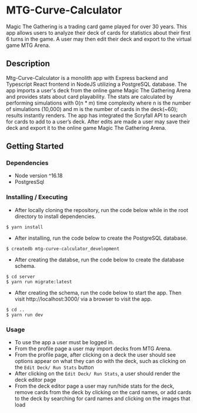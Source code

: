 # MTG-Curve-Calculator

Magic The Gathering is a trading card game played for over 30 years.
This app allows users to analyze their deck of cards for statistics about their first 6 turns in the game.
A user may then edit their deck and export to the virtual game MTG Arena.

## Description

Mtg-Curve-Calculator is a monolith app with Express backend and Typescript React frontend in NodeJS utilizing a PostgreSQL database.
The app imports a user's deck from the online game Magic The Gathering Arena and provides stats about card playability.
The stats are calculated by performing simulations with 0(n \* m) time complexity where n is the number of simulations (10,000) and m is the number of cards in the deck(~60); results instantly renders.
The app has integrated the Scryfall API to search for cards to add to a user’s deck.
After edits are made a user may save their deck and export it to the online game Magic The Gathering Arena.

## Getting Started

### Dependencies

- Node version ^16.18
- PostgresSql

### Installing / Executing

- After locally cloning the repository, run the code below while in the root directory to install dependencies.

```
$ yarn install
```

- After installing, run the code below to create the PostgreSQL database.

```
$ createdb mtg-curve-calculator_development
```

- After creating the databse, run the code below to create the database schema.

```
$ cd server
$ yarn run migrate:latest
```

- After creating the schema, run the code below to start the app. Then visit http://localhost:3000/ via a browser to visit the app.

```
$ cd ..
$ yarn run dev
```

### Usage

- To use the app a user must be logged in.
- From the profile page a user may import decks from MTG Arena.
- From the profile page, after clicking on a deck the user should see options appear on what they can do with the deck, such as clicking on the `Edit Deck/ Run Stats` button
- After clicking on the `Edit Deck/ Run Stats`, a user should render the deck editor page
- From the deck editor page a user may run/hide stats for the deck, remove cards from the deck by clicking on the card names, or add cards to the deck by searching for card names and clicking on the images that load
